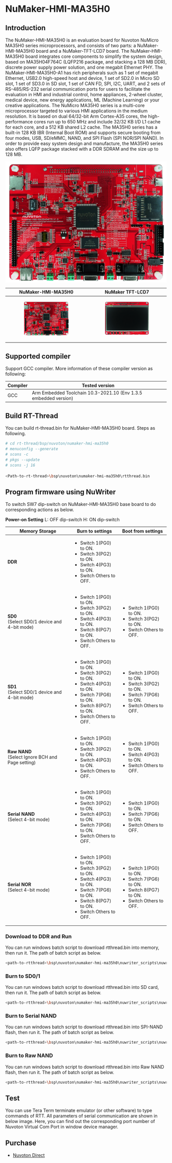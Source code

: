 # **NuMaker-HMI-MA35H0**

## **Introduction**

The NuMaker-HMI-MA35H0 is an evaluation board for Nuvoton NuMicro MA35H0 series microprocessors, and consists of two parts: a NuMaker-HMI-MA35H0 board and a NuMaker-TFT-LCD7 board. The NuMaker-HMI-MA35H0 board integrates core components to simplify the system design, based on MA35H04F764C (LQFP216 package, and stacking a 128 MB DDR), discrete power supply power solution, and one megabit Ethernet PHY. The NuMaker-HMI-MA35H0-A1 has rich peripherals such as 1 set of megabit Ethernet, USB2.0 high-speed host and device, 1 set of SD2.0 in Micro SD slot, 1 set of SD3.0 in SD slot, 1 set of CAN FD, SPI, I2C, UART, and 2 sets of RS-485/RS-232 serial communication ports for users to facilitate the evaluation in HMI and industrial control, home appliances, 2-wheel cluster, medical device, new energy applications, ML (Machine Learning) or your creative applications. The NuMicro MA35H0 series is a multi-core microprocessor targeted to various HMI applications in the medium resolution. It is based on dual 64/32-bit Arm Cortex-A35 cores, the high-performance cores run up to 650 MHz and include 32/32 KB I/D L1 cache for each core, and a 512 KB shared L2 cache. The MA35H0 series has a built-in 128 KB IBR (Internal Boot ROM) and supports secure booting from four modes, USB, SD/eMMC, NAND, and SPI Flash (SPI NOR/SPI NAND). In order to provide easy system design and manufacture, the MA35H0 series also offers LQFP package stacked with a DDR SDRAM and the size up to 128 MB.

<p align="center">
<img src="./figures/NuMaker-HMI-MA35H0.png" alt="fishy" class="bg-primary">
</p>

|NuMaker-HMI-MA35H0|NuMaker TFT-LCD7|
|--|--|
|<p align="center"><img src="./figures/NuMaker-HMI-MA35H0.png" alt="fishy" class="bg-primary" width="60%"></p>|<p align="center"><img src="./figures/LCD-Panel.png" alt="fishy" class="bg-primary" width="60%"></p>|

## **Supported compiler**

Support GCC compiler. More information of these compiler version as following:

| Compiler | Tested version |
| -- | -- |
| GCC | Arm Embedded Toolchain 10.3-2021.10 (Env 1.3.5 embedded version)|

## **Build RT-Thread**

You can build rt-thread.bin for NuMaker-HMI-MA35H0 board. Steps as following.

```bash
# cd rt-thread/bsp/nuvoton/numaker-hmi-ma35h0
# menuconfig --generate
# scons -c
# pkgs --update
# scons -j 16

<Path-to-rt-thread>\bsp\nuvoton\numaker-hmi-ma35h0\rtthread.bin
```

## **Program firmware using NuWriter**

To switch SW7 dip-switch on NuMaker-HMI-MA35H0 base board to do corresponding  actions as below.

**Power-on Setting**
L: OFF dip-switch
H: ON dip-switch

| Memory Storage | **Burn to** settings | **Boot from** settings |
|--|--|--|
| **DDR** | <ul><li>Switch 1(PG0) to ON.</li><li>Switch 3(PG2) to ON.</li><li>Switch 4(PG3) to ON.</li><li>Switch Others to OFF.</li></ul> |  |
| **SD0**<br>(Select SD0/1 device and 4-bit mode) | <ul><li>Switch 1(PG0) to ON.</li><li>Switch 3(PG2) to ON.</li><li>Switch 4(PG3) to ON.</li><li>Switch 8(PG7) to ON.</li><li>Switch Others to OFF.</li></ul> | <ul><li>Switch 1(PG0) to ON.</li><li>Switch 3(PG2) to ON.</li><li>Switch Others to OFF.</li></ul> |
| **SD1**<br>(Select SD0/1 device and 4-bit mode) | <ul><li>Switch 1(PG0) to ON.</li><li>Switch 3(PG2) to ON.</li><li>Switch 4(PG3) to ON.</li><li>Switch 7(PG6) to ON.</li><li>Switch 8(PG7) to ON.</li><li>Switch Others to OFF.</li></ul> | <ul><li>Switch 1(PG0) to ON.</li><li>Switch 3(PG2) to ON.</li><li>Switch 7(PG6) to ON.</li><li>Switch Others to OFF.</li></ul> |
| **Raw NAND**<br>(Select Ignore BCH and Page setting) | <ul><li>Switch 1(PG0) to ON.</li><li>Switch 3(PG2) to ON.</li><li>Switch 4(PG3) to ON.</li><li>Switch Others to OFF.</li></ul> | <ul><li>Switch 1(PG0) to ON.</li><li>Switch 4(PG3) to ON.</li><li>Switch Others to OFF.</li></ul> |
| **Serial NAND**<br>(Select 4-bit mode) | <ul><li>Switch 1(PG0) to ON.</li><li>Switch 3(PG2) to ON.</li><li>Switch 4(PG3) to ON.</li><li>Switch 7(PG6) to ON.</li><li>Switch Others to OFF.</li></ul> | <ul><li>Switch 1(PG0) to ON.</li><li>Switch 7(PG6) to ON.</li><li>Switch Others to OFF.</li></ul> |
| **Serial NOR**<br>(Select 4-bit mode) | <ul><li>Switch 1(PG0) to ON.</li><li>Switch 3(PG2) to ON.</li><li>Switch 4(PG3) to ON.</li><li>Switch 7(PG6) to ON.</li><li>Switch 8(PG7) to ON.</li><li>Switch Others to OFF.</li></ul> | <ul><li>Switch 1(PG0) to ON.</li><li>Switch 7(PG6) to ON.</li><li>Switch 8(PG7) to ON.</li><li>Switch Others to OFF.</li></ul> |

### **Download to DDR and Run**

You can run windows batch script to download rtthread.bin into memory, then run it. The path of batch script as below.

```bash
<path-to-rtthread>\bsp\nuvoton\numaker-hmi-ma35h0\nuwriter_scripts\nuwriter_ddr_download_and_run.bat
```

### **Burn to SD0/1**

You can run windows batch script to download rtthread.bin into SD card, then run it. The path of batch script as below.

```bash
<path-to-rtthread>\bsp\nuvoton\numaker-hmi-ma35h0\nuwriter_scripts\nuwriter_program_sd.bat
```

### **Burn to Serial NAND**

You can run windows batch script to download rtthread.bin into SPI-NAND flash, then run it. The path of batch script as below.

```bash
<path-to-rtthread>\bsp\nuvoton\numaker-hmi-ma35h0\nuwriter_scripts\nuwriter_program_spinand.bat
```

### **Burn to Raw NAND**

You can run windows batch script to download rtthread.bin into Raw NAND flash, then run it. The path of batch script as below.

```bash
<path-to-rtthread>\bsp\nuvoton\numaker-hmi-ma35h0\nuwriter_scripts\nuwriter_program_rawnand.bat
```

## **Test**

You can use Tera Term terminate emulator (or other software) to type commands of RTT. All parameters of serial communication are shown in below image. Here, you can find out the corresponding port number of Nuvoton Virtual Com Port in window device manager.

## **Purchase**

* [Nuvoton Direct](https://direct.nuvoton.com/en/numaker-hmi-ma35h0)
